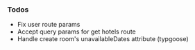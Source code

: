 ### Todos

- Fix user route params
- Accept query params for get hotels route
- Handle create room's unavailableDates attribute (typgoose)
